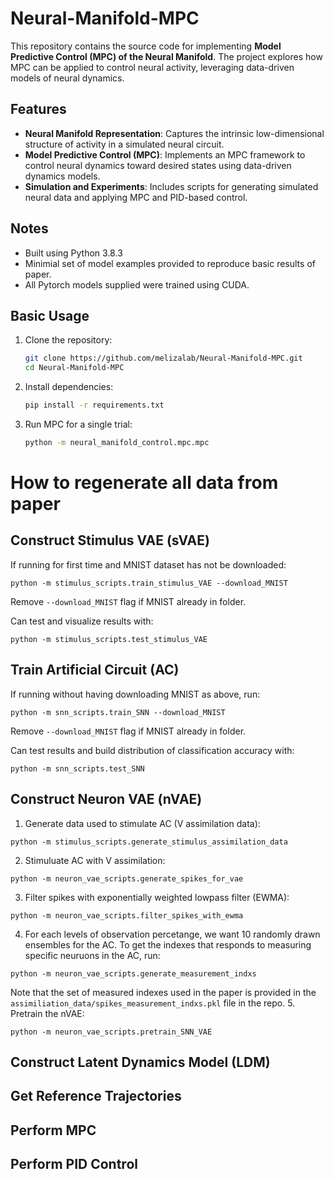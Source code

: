# Neural-Manifold-MPC  

This repository contains the source code for implementing **Model Predictive Control (MPC) of the Neural Manifold**. The project explores how MPC can be applied to control neural activity, leveraging data-driven models of neural dynamics.  

## Features  
- **Neural Manifold Representation**: Captures the intrinsic low-dimensional structure of activity in a simulated neural circuit.  
- **Model Predictive Control (MPC)**: Implements an MPC framework to control neural dynamics toward desired states using data-driven dynamics models. 
- **Simulation and Experiments**: Includes scripts for generating simulated neural data and applying MPC and PID-based control.  

## Notes  
- Built using Python 3.8.3
- Minimial set of model examples provided to reproduce basic results of paper.
- All Pytorch models supplied were trained using CUDA.

## Basic Usage  
1. Clone the repository:  
   ```bash
   git clone https://github.com/melizalab/Neural-Manifold-MPC.git
   cd Neural-Manifold-MPC
   ```  
2. Install dependencies:  
   ```bash
   pip install -r requirements.txt
   ```  
3. Run MPC for a single trial:  
   ```bash
   python -m neural_manifold_control.mpc.mpc
   ```  
# How to regenerate all data from paper

## Construct Stimulus VAE (sVAE)
If running for first time and MNIST dataset has not be downloaded:
```
python -m stimulus_scripts.train_stimulus_VAE --download_MNIST
```
Remove ```--download_MNIST``` flag if MNIST already in folder.

Can test and visualize results with:
```
python -m stimulus_scripts.test_stimulus_VAE
```

## Train Artificial Circuit (AC)
If running without having downloading MNIST as above, run:
```
python -m snn_scripts.train_SNN --download_MNIST
```
Remove ```--download_MNIST``` flag if MNIST already in folder.

Can test results and build distribution of classification accuracy with:
```
python -m snn_scripts.test_SNN
```

## Construct Neuron VAE (nVAE)
1. Generate data used to stimulate AC (V assimilation data):
```
python -m stimulus_scripts.generate_stimulus_assimilation_data
```
2. Stimuluate AC with V assimilation:
```
python -m neuron_vae_scripts.generate_spikes_for_vae
```
3. Filter spikes with exponentially weighted lowpass filter (EWMA):
```
python -m neuron_vae_scripts.filter_spikes_with_ewma
```
4. For each levels of observation percetange, we want 10 randomly drawn ensembles for the AC. To get the indexes that responds to measuring specific neuruons in the AC, run:
```
python -m neuron_vae_scripts.generate_measurement_indxs
```
Note that the set of measured indexes used in the paper is provided in the ```assimiliation_data/spikes_measurement_indxs.pkl``` file in the repo.
5. Pretrain the nVAE:
```
python -m neuron_vae_scripts.pretrain_SNN_VAE
```

## Construct Latent Dynamics Model (LDM)

## Get Reference Trajectories

## Perform MPC

## Perform PID Control